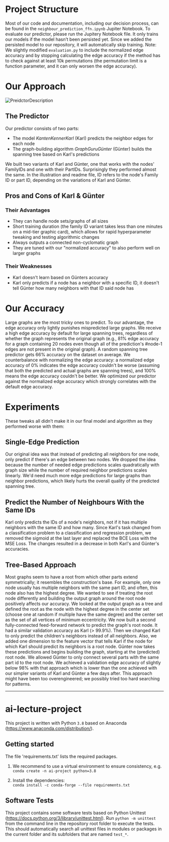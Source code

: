 # Project Structure
Most of our code and documentation, including our decision process, can be found in the `neighbour_prediction_ffn.ipynb` Jupiter Notebook. To evaluate our predictor, please run the Jupitery Notebook file. It only trains our models if the model hasn’t been persisted yet. Since we added the persisted model to our repository, it will automatically skip training.
Note: We slightly modified `evaluation.py` to include the normalized edge accuracy and by stopping calculating the edge accuracy if the method has to check against at least 10k permutations (the permutation limit is a function parameter, and it can only worsen the edge accuracy).

# Our Approach
![PreidctorDescription](https://user-images.githubusercontent.com/9284845/218280501-d55bd0ad-004d-4a64-8b04-c9350ea43842.jpg)

## The Predictor
Our predictor consists of two parts:
- The model _KantenKennerKarl_ (Karl) predicts the neighbor edges for each node
- The graph-building algorithm _GraphGuruGünter_ (Günter) builds the spanning tree based on Karl's predictions

We built two variants of Karl and Günter, one that works with the nodes' FamilyIDs and one with their PartIDs. Surprisingly they performed almost the same. In the illustration and readme file, ID refers to the node's Family ID or part ID, depending on the variations of Karl and Günter.

## Pros and Cons of Karl & Günter
### Their Advantages 
- They can handle node sets/graphs of all sizes
- Short training duration (the family ID variant takes less than one minutes on a mid-tier graphic card), which allows for rapid hyperparameter tweaking and testing algorithmic changes 
- Always outputs a connected non-cyclomatic graph
- They are tuned with our "normalized accuracy" to also perform well on larger graphs
### Their Weaknesses
- Karl doesn't learn based on Günters accuracy
- Karl only predicts if a node has a neighbor with a specific ID, it doesn't tell Günter how many neighbors with that ID said node has

# Our Accuracy
Large graphs are the most tricky ones to predict. To our advantage, the edge accuracy only lightly punishes mispredicted large graphs. We receive a high edge accuracy by default for large spanning trees, regardless of whether the graph represents the original graph (e.g., 81% edge accuracy for a graph containing 20 nodes even though all of the prediction's #node-1 edges are not present in the original graph). A random spanning tree predictor gets 66% accuracy on the dataset on average. We counterbalance with normalizing the edge accuracy: a normalized edge accuracy of 0% indicates the edge accuracy couldn't be worse (assuming that both the predicted and actual graphs are spanning trees), and 100% means the edge accuracy couldn't be better. We optimized our predictor against the normalized edge accuracy which strongly correlates with the default edge accuracy.

# Experiments
These tweaks all didn’t make it in our final model and algorithm as they performed worse with them:
## Single-Edge Prediction
Our original idea was that instead of predicting all neighbors for one node, only predict if there's an edge between two nodes. We dropped the idea because the number of needed edge predictions scales quadratically with graph size while the number of required neighbor predictions scales linearly. We'd need much more edge predictions for large graphs than neighbor predictions, which likely hurts the overall quality of the predicted spanning tree.
## Predict the Number of Neighbours With the Same IDs
Karl only predicts the IDs of a node's neighbors, not if it has multiple neighbors with the same ID and how many. Since Karl's task changed from a classification problem to a classification and regression problem, we removed the sigmoid at the last layer and replaced the BCE Loss with the MSE Loss. The changes resulted in a decrease in both Karl's and Günter's accuracies.
## Tree-Based Approach
Most graphs seem to have a root from which other parts extend symmetrically; it resembles the construction's base. For example, only one node usually has multiple neighbors with the same part ID, and often, this node also has the highest degree. We wanted to see if treating the root node differently and building the output graph around the root node positively affects our accuracy. We looked at the output graph as a tree and defined the root as the node with the highest degree in the center set (choose one at random if multiple have the same degree) and the center set as the set of all vertices of minimum eccentricity. We now built a second fully-connected feed-forward network to predict the graph's root node. It had a similar validation accuracy as Karl (> 99.9%). Then we changed Karl to only predict the children's neighbors instead of all neighbors. Also, we added one dimension to the feature vector that tells Karl if the node for which Karl should predict its neighbors is a root node. Günter now takes these predictions and begins building the graph, starting at the (predicted) root node. We allowed Günter to only connect several parts with the same part id to the root node. We achieved a validation edge accuracy of slightly below 98% with that approach which is lower than the one achieved with our simpler variants of Karl and Günter a few days after. This approach might have been too overengineered; we possibly tried too hard searching for patterns.

---
# ai-lecture-project

This project is written with Python `3.8` based on Anaconda (https://www.anaconda.com/distribution/).

## Getting started

The file 'requirements.txt' lists the required packages.

1. We recommend to use a virtual environment to ensure consistency, e.g.   
   `conda create -n ai-project python=3.8`

2. Install the dependencies:  
   `conda install -c conda-forge --file requirements.txt`

## Software Tests

This project contains some software tests based on Python Unittest (https://docs.python.org/3/library/unittest.html).
Run `python -m unittest` from the command line in the repository root folder to execute the tests. This should
automatically search all unittest files in modules or packages in the current folder and its subfolders that are
named `test_*`.
